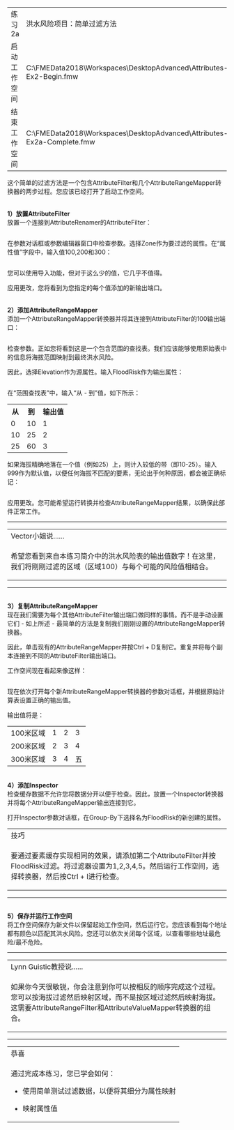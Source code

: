     
  <div id="readme" class="readme blob instapaper_body">
    <article class="markdown-body entry-content" itemprop="text">
<table>
<tbody><tr>
<td>
<i></i><font style="vertical-align: inherit;"><font style="vertical-align: inherit;">
练习2a
</font></font></td>
<td><font style="vertical-align: inherit;"><font style="vertical-align: inherit;">
洪水风险项目：简单过滤方法
</font></font></td>
</tr>
<tr>
<td><font style="vertical-align: inherit;"><font style="vertical-align: inherit;">启动工作空间</font></font></td>
<td><font style="vertical-align: inherit;"><font style="vertical-align: inherit;">C:\FMEData2018\Workspaces\DesktopAdvanced\Attributes-Ex2-Begin.fmw</font></font></td>
</tr>
<tr>
<td><font style="vertical-align: inherit;"><font style="vertical-align: inherit;">结束工作空间</font></font></td>
<td><font style="vertical-align: inherit;"><font style="vertical-align: inherit;">C:\FMEData2018\Workspaces\DesktopAdvanced\Attributes-Ex2a-Complete.fmw</font></font></td>
</tr>
</tbody></table>
<p><font style="vertical-align: inherit;"><font style="vertical-align: inherit;">这个简单的过滤方法是一个包含AttributeFilter和几个AttributeRangeMapper转换器的两步过程。</font><font style="vertical-align: inherit;">您应该已经打开了启动工作空间。</font></font></p>
<p><br><strong><font style="vertical-align: inherit;"><font style="vertical-align: inherit;">1）放置AttributeFilter</font></font></strong>
<br><font style="vertical-align: inherit;"><font style="vertical-align: inherit;">放置一个连接到AttributeRenamer的AttributeFilter：</font></font></p>
<p><a target="_blank" href="https://github.com/safesoftware/FMETraining/blob/Desktop-Advanced-2018/DesktopAdvanced1Attributes/Images/Img1.219.Ex2a.AttributeFilterOnCanvas.png"><img src="./Images/Img1.219.Ex2a.AttributeFilterOnCanvas.png" alt="" style="max-width:100%;"></a></p>
<p><font style="vertical-align: inherit;"><font style="vertical-align: inherit;">在参数对话框或参数编辑器窗口中检查参数。</font><font style="vertical-align: inherit;">选择Zone作为要过滤的属性。</font><font style="vertical-align: inherit;">在“属性值”字段中，输入值100,200和300：</font></font></p>
<p><a target="_blank" href="https://github.com/safesoftware/FMETraining/blob/Desktop-Advanced-2018/DesktopAdvanced1Attributes/Images/Img1.220.Ex2a.AttributeFilterParameters.png"><img src="./Images/Img1.220.Ex2a.AttributeFilterParameters.png" alt="" style="max-width:100%;"></a></p>
<p><font style="vertical-align: inherit;"><font style="vertical-align: inherit;">您可以使用导入功能，但对于这么少的值，它几乎不值得。</font></font></p>
<p><font style="vertical-align: inherit;"><font style="vertical-align: inherit;">应用更改，您将看到为您指定的每个值添加的新输出端口。</font></font></p>
<p><br><strong><font style="vertical-align: inherit;"><font style="vertical-align: inherit;">2）添加AttributeRangeMapper</font></font></strong>
<br><font style="vertical-align: inherit;"><font style="vertical-align: inherit;">添加一个AttributeRangeMapper转换器并将其连接到AttributeFilter的100输出端口：</font></font></p>
<p><a target="_blank" href="https://github.com/safesoftware/FMETraining/blob/Desktop-Advanced-2018/DesktopAdvanced1Attributes/Images/Img1.221.Ex2a.AttributeRangeMapperOnCanvas.png"><img src="./ImagesImg1.221.Ex2a.AttributeRangeMapperOnCanvas.png" alt="" style="max-width:100%;"></a></p>
<p><font style="vertical-align: inherit;"><font style="vertical-align: inherit;">检查参数。</font><font style="vertical-align: inherit;">正如您将看到这是一个包含范围的查找表。</font><font style="vertical-align: inherit;">我们应该能够使用原始表中的信息将海拔范围映射到最终洪水风险。</font></font></p>
<p><font style="vertical-align: inherit;"><font style="vertical-align: inherit;">因此，选择Elevation作为源属性。</font><font style="vertical-align: inherit;">输入FloodRisk作为输出属性：</font></font></p>
<p><a target="_blank" href="https://github.com/safesoftware/FMETraining/blob/Desktop-Advanced-2018/DesktopAdvanced1Attributes/Images/Img1.222.Ex2a.AttributeRangeMapperParameters1.png"><img src="./Images/Img1.222.Ex2a.AttributeRangeMapperParameters1.png" alt="" style="max-width:100%;"></a></p>
<p><font style="vertical-align: inherit;"><font style="vertical-align: inherit;">在“范围查找表”中，输入“从 - 到”值，如下所示：</font></font></p>
<table>
<tbody><tr><th><font style="vertical-align: inherit;"><font style="vertical-align: inherit;">从</font></font></th><th><font style="vertical-align: inherit;"><font style="vertical-align: inherit;">到</font></font></th><th><font style="vertical-align: inherit;"><font style="vertical-align: inherit;">输出值</font></font></th></tr>
<tr><td><font style="vertical-align: inherit;"><font style="vertical-align: inherit;">0</font></font></td><td><font style="vertical-align: inherit;"><font style="vertical-align: inherit;">10</font></font></td><td><font style="vertical-align: inherit;"><font style="vertical-align: inherit;">1</font></font></td></tr>
<tr><td><font style="vertical-align: inherit;"><font style="vertical-align: inherit;">10</font></font></td><td><font style="vertical-align: inherit;"><font style="vertical-align: inherit;">25</font></font></td><td><font style="vertical-align: inherit;"><font style="vertical-align: inherit;">2</font></font></td></tr>
<tr><td><font style="vertical-align: inherit;"><font style="vertical-align: inherit;">25</font></font></td><td><font style="vertical-align: inherit;"><font style="vertical-align: inherit;">60</font></font></td><td><font style="vertical-align: inherit;"><font style="vertical-align: inherit;">3</font></font></td></tr>
</tbody></table>
<p><font style="vertical-align: inherit;"><font style="vertical-align: inherit;">如果海拔精确地落在一个值（例如25）上，则计入较低的带（即10-25）。</font><font style="vertical-align: inherit;">输入999作为默认值，以便任何海拔不匹配的要素，无论出于何种原因，都会被正确标记：</font></font></p>
<p><a target="_blank" href="https://github.com/safesoftware/FMETraining/blob/Desktop-Advanced-2018/DesktopAdvanced1Attributes/Images/Img1.223.Ex2a.AttributeRangeMapperParameters2.png"><img src="./1.Exercise2a_files/Img1.223.Ex2a.AttributeRangeMapperParameters2.png" alt="" style="max-width:100%;"></a></p>
<p><font style="vertical-align: inherit;"><font style="vertical-align: inherit;">应用更改。</font><font style="vertical-align: inherit;">您可能希望运行转换并检查AttributeRangeMapper结果，以确保此部件正常工作。</font></font></p>
<hr>

<table>
<tbody><tr>
<td>
<i></i><font style="vertical-align: inherit;"><font style="vertical-align: inherit;">
Vector小姐说......
</font></font></td>
</tr>
<tr>
<td><font style="vertical-align: inherit;"><font style="vertical-align: inherit;">

希望您看到来自本练习简介中的洪水风险表的输出值数字！</font><font style="vertical-align: inherit;">在这里，我们将刚刚过滤的区域（区域100）与每个可能的风险值相结合。

</font></font></td>
</tr>
</tbody></table>
<hr>
<p><br><strong><font style="vertical-align: inherit;"><font style="vertical-align: inherit;">3）复制AttributeRangeMapper</font></font></strong>
<br><font style="vertical-align: inherit;"><font style="vertical-align: inherit;">现在我们需要为每个其他AttributeFilter输出端口做同样的事情。</font><font style="vertical-align: inherit;">而不是手动设置它们 - 如上所述 - 最简单的方法是复制我们刚刚设置的AttributeRangeMapper转换器。</font></font></p>
<p><font style="vertical-align: inherit;"><font style="vertical-align: inherit;">因此，单击现有的AttributeRangeMapper并按Ctrl + D复制它。</font><font style="vertical-align: inherit;">重复并将每个副本连接到不同的AttributeFilter输出端口。</font></font></p>
<p><font style="vertical-align: inherit;"><font style="vertical-align: inherit;">工作空间现在看起来像这样：</font></font></p>
<p><a target="_blank" href="https://github.com/safesoftware/FMETraining/blob/Desktop-Advanced-2018/DesktopAdvanced1Attributes/Images/Img1.224.Ex2a.AttributeRangeMappersx3.png"><img src="./Images/Img1.224.Ex2a.AttributeRangeMappersx3.png" alt="" style="max-width:100%;"></a></p>
<p><font style="vertical-align: inherit;"><font style="vertical-align: inherit;">现在依次打开每个新AttributeRangeMapper转换器的参数对话框，并根据原始计算表设置正确的输出值。</font></font></p>
<p><font style="vertical-align: inherit;"><font style="vertical-align: inherit;">输出值将是：</font></font></p>
<table>
<tbody><tr><td><font style="vertical-align: inherit;"><font style="vertical-align: inherit;">100米区域</font></font></td><td><font style="vertical-align: inherit;"><font style="vertical-align: inherit;">1</font></font></td><td><font style="vertical-align: inherit;"><font style="vertical-align: inherit;">2</font></font></td><td><font style="vertical-align: inherit;"><font style="vertical-align: inherit;">3</font></font></td></tr>
<tr><td><font style="vertical-align: inherit;"><font style="vertical-align: inherit;">200米区域</font></font></td><td><font style="vertical-align: inherit;"><font style="vertical-align: inherit;">2</font></font></td><td><font style="vertical-align: inherit;"><font style="vertical-align: inherit;">3</font></font></td><td><font style="vertical-align: inherit;"><font style="vertical-align: inherit;">4</font></font></td></tr>
<tr><td><font style="vertical-align: inherit;"><font style="vertical-align: inherit;">300米区域</font></font></td><td><font style="vertical-align: inherit;"><font style="vertical-align: inherit;">3</font></font></td><td><font style="vertical-align: inherit;"><font style="vertical-align: inherit;">4</font></font></td><td><font style="vertical-align: inherit;"><font style="vertical-align: inherit;">五</font></font></td></tr>
</tbody></table>
<p><br><strong><font style="vertical-align: inherit;"><font style="vertical-align: inherit;">4）添加Inspector</font></font></strong>
<br><font style="vertical-align: inherit;"><font style="vertical-align: inherit;">检查缓存数据不允许您将数据分开以便于检查。</font><font style="vertical-align: inherit;">因此，放置一个Inspector转换器并将每个AttributeRangeMapper输出连接到它。</font></font></p>
<p><font style="vertical-align: inherit;"><font style="vertical-align: inherit;">打开Inspector参数对话框，在Group-By下选择名为FloodRisk的新创建的属性。</font></font></p>
 
<table>
<tbody><tr>
<td>
<i></i><font style="vertical-align: inherit;"><font style="vertical-align: inherit;">
技巧
</font></font></td>
</tr>
<tr>
<td><font style="vertical-align: inherit;"><font style="vertical-align: inherit;">

要通过要素缓存实现相同的效果，请添加第二个AttributeFilter并按FloodRisk过滤。</font><font style="vertical-align: inherit;">将过滤器设置为1,2,3,4,5。</font><font style="vertical-align: inherit;">然后运行工作空间，选择转换器，然后按Ctrl + I进行检查。

</font></font></td>
</tr>
</tbody></table>
<hr>
<p><br><strong><font style="vertical-align: inherit;"><font style="vertical-align: inherit;">5）保存并运行工作空间</font></font></strong>
<br><font style="vertical-align: inherit;"><font style="vertical-align: inherit;">将工作空间</font></strong><font style="vertical-align: inherit;">保存为新文件以保留起始工作空间，然后运行它。</font><font style="vertical-align: inherit;">您应该看到每个地址都有颜色以匹配其洪水风险。</font><font style="vertical-align: inherit;">您还可以依次关闭每个区域，以查看哪些地址最危险/最不危险。</font></font></p>
<hr>
<table>
<tbody><tr>
<td>
<i></i><font style="vertical-align: inherit;"><font style="vertical-align: inherit;">
Lynn Guistic教授说......
</font></font></td>
</tr>
<tr>
<td><font style="vertical-align: inherit;"><font style="vertical-align: inherit;">

如果你今天很敏锐，你会注意到你可以按相反的顺序完成这个过程。</font><font style="vertical-align: inherit;">您可以按海拔过滤然后映射区域，而不是按区域过滤然后映射海拔。</font><font style="vertical-align: inherit;">这需要AttributeRangeFilter和AttributeValueMapper转换器的组合。

</font></font></td>
</tr>
</tbody></table>
<hr>
 
<table>
<tbody><tr>
<td>
<i></i><font style="vertical-align: inherit;"><font style="vertical-align: inherit;">
恭喜
</font></font></td>
</tr>
<tr>
<td><font style="vertical-align: inherit;"><font style="vertical-align: inherit;">

通过完成本练习，您已学会如何：
</font></font><ul><li><font style="vertical-align: inherit;"><font style="vertical-align: inherit;">使用简单测试过滤数据，以便将其细分为属性映射</font></font></li>
<li><font style="vertical-align: inherit;"><font style="vertical-align: inherit;">映射属性值</font></font></li></ul>

</td>
</tr>
</tbody></table>
</article>
  </div>
</div></body></html>